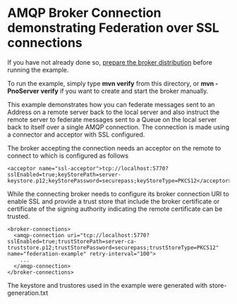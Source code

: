 # AMQP Broker Connection demonstrating Federation over SSL connections

If you have not already done so, [prepare the broker distribution](../../../../README.md#getting-started) before running the example.

To run the example, simply type **mvn verify** from this directory, or **mvn -PnoServer verify** if you want to create and start the broker manually.

This example demonstrates how you can federate messages sent to an Address on a remote server back to the local server and also instruct the remote server to federate messages sent to a Queue on the local server back to itself over a single AMQP connection. The connection is made using a connector and acceptor with SSL configured.

The broker accepting the connection needs an acceptor on the remote to connect to which is configured as follows

    <acceptor name="ssl-acceptor">tcp://localhost:5770?sslEnabled=true;keyStorePath=server-keystore.p12;keyStorePassword=securepass;keyStoreType=PKCS12</acceptor>

While the connecting broker needs to configure its broker connection URI to enable SSL and provide a trust store that include the broker certificate or certificate of the signing authority indicating the remote certificate can be trusted.

    <broker-connections>
      <amqp-connection uri="tcp://localhost:5770?sslEnabled=true;trustStorePath=server-ca-truststore.p12;trustStorePassword=securepass;trustStoreType=PKCS12" name="federation-example" retry-interval="100">
        ...
      </amqp-connection>
    </broker-connections>

The keystore and trustores used in the example were generated with store-generation.txt
